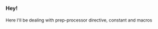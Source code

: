 #### Hey!<br>
<small> Here I'll be dealing with prep-processor directive, constant and macros </small>
